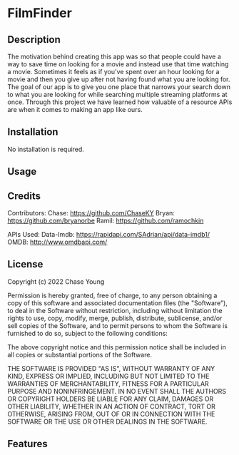 # FilmFinder

## Description
The motivation behind creating this app was so that people could have a way to save time on looking for a movie and instead use
that time watching a movie. Sometimes it feels as if you've spent over an hour looking for a movie and then you give up after
not having found what you are looking for. The goal of our app is to give you one place that narrows your search down to what you
are looking for while searching multiple streaming platforms at once. Through this project we have learned how valuable of a
resource APIs are when it comes to making an app like ours.

## Installation
No installation is required.

## Usage

## Credits
Contributors:
    Chase: https://github.com/ChaseKY
    Bryan: https://github.com/bryanorbe
    Ramil: https://github.com/ramochkin
    
APIs Used:
    Data-Imdb: https://rapidapi.com/SAdrian/api/data-imdb1/
    OMDB: http://www.omdbapi.com/

## License
Copyright (c) 2022 Chase Young

Permission is hereby granted, free of charge, to any person obtaining a copy of this software and associated documentation files (the "Software"), to deal in the Software without restriction, including without limitation the rights to use, copy, modify, merge, publish, distribute, sublicense, and/or sell copies of the Software, and to permit persons to whom the Software is furnished to do so, subject to the following conditions:

The above copyright notice and this permission notice shall be included in all copies or substantial portions of the Software.

THE SOFTWARE IS PROVIDED "AS IS", WITHOUT WARRANTY OF ANY KIND, EXPRESS OR IMPLIED, INCLUDING BUT NOT LIMITED TO THE WARRANTIES OF MERCHANTABILITY, FITNESS FOR A PARTICULAR PURPOSE AND NONINFRINGEMENT. IN NO EVENT SHALL THE AUTHORS OR COPYRIGHT HOLDERS BE LIABLE FOR ANY CLAIM, DAMAGES OR OTHER LIABILITY, WHETHER IN AN ACTION OF CONTRACT, TORT OR OTHERWISE, ARISING FROM, OUT OF OR IN CONNECTION WITH THE SOFTWARE OR THE USE OR OTHER DEALINGS IN THE SOFTWARE.

## Features
